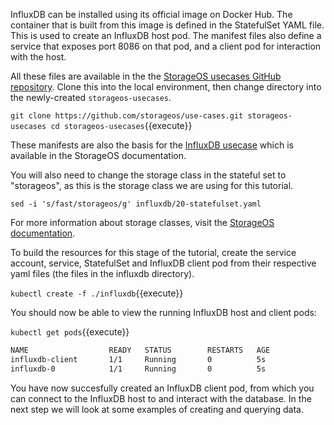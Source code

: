 InfluxDB can be installed using its official image on Docker Hub. The
container that is built from this image is defined in the StatefulSet YAML file.
This is used to create an InfluxDB host pod. The manifest files also define a
service that exposes port 8086 on that pod, and a client pod for interaction
with the host.

All these files are available in the the
[StorageOS usecases GitHub repository](https://github.com/storageos/use-cases/tree/master/mysql).
Clone this into the local environment, then change directory into the
newly-created `storageos-usecases`.

`
git clone https://github.com/storageos/use-cases.git storageos-usecases
cd storageos-usecases
`{{execute}}


These manifests are also the basis for the
[InfluxDB usecase](https://docs.storageos.com/docs/usecases/influxdb/)
which is available in the StorageOS documentation.

You will also need to change the storage class in the stateful set to
"storageos", as this is the storage class we are using for this
tutorial.

`sed -i 's/fast/storageos/g' influxdb/20-statefulset.yaml`

For more information about storage classes, visit the
[StorageOS documentation](https://docs.storageos.com/docs/operations/storageclasses/).

To build the resources for this stage of the tutorial, create the service
account, service, StatefulSet and InfluxDB client pod from their respective
yaml files (the files in the influxdb directory).

`kubectl create -f ./influxdb`{{execute}}


You should now be able to view the running InfluxDB host and client pods:

`kubectl get pods`{{execute}}

```bash
NAME                  READY   STATUS        RESTARTS   AGE
influxdb-client       1/1     Running       0          5s
influxdb-0            1/1     Running       0          5s
```

You have now succesfully created an InfluxDB client pod, from which you can
connect to the InfluxDB host to and interact with the database. In the next
step we will look at some examples of creating and querying data.